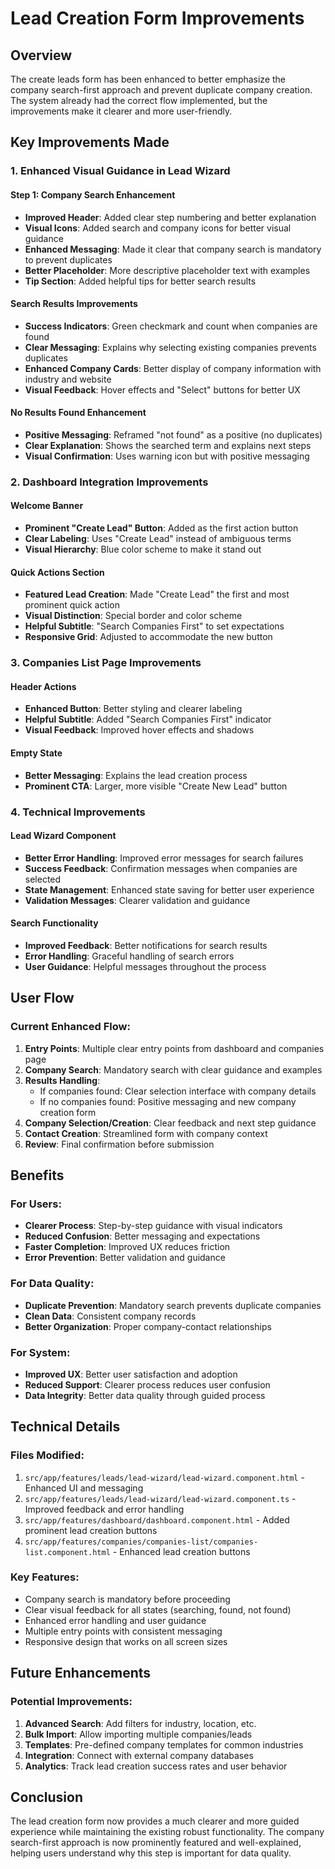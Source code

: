# Lead Creation Form Improvements

## Overview
The create leads form has been enhanced to better emphasize the company search-first approach and prevent duplicate company creation. The system already had the correct flow implemented, but the improvements make it clearer and more user-friendly.

## Key Improvements Made

### 1. Enhanced Visual Guidance in Lead Wizard

#### Step 1: Company Search Enhancement
- **Improved Header**: Added clear step numbering and better explanation
- **Visual Icons**: Added search and company icons for better visual guidance
- **Enhanced Messaging**: Made it clear that company search is mandatory to prevent duplicates
- **Better Placeholder**: More descriptive placeholder text with examples
- **Tip Section**: Added helpful tips for better search results

#### Search Results Improvements
- **Success Indicators**: Green checkmark and count when companies are found
- **Clear Messaging**: Explains why selecting existing companies prevents duplicates
- **Enhanced Company Cards**: Better display of company information with industry and website
- **Visual Feedback**: Hover effects and "Select" buttons for better UX

#### No Results Found Enhancement
- **Positive Messaging**: Reframed "not found" as a positive (no duplicates)
- **Clear Explanation**: Shows the searched term and explains next steps
- **Visual Confirmation**: Uses warning icon but with positive messaging

### 2. Dashboard Integration Improvements

#### Welcome Banner
- **Prominent "Create Lead" Button**: Added as the first action button
- **Clear Labeling**: Uses "Create Lead" instead of ambiguous terms
- **Visual Hierarchy**: Blue color scheme to make it stand out

#### Quick Actions Section
- **Featured Lead Creation**: Made "Create Lead" the first and most prominent quick action
- **Visual Distinction**: Special border and color scheme
- **Helpful Subtitle**: "Search Companies First" to set expectations
- **Responsive Grid**: Adjusted to accommodate the new button

### 3. Companies List Page Improvements

#### Header Actions
- **Enhanced Button**: Better styling and clearer labeling
- **Helpful Subtitle**: Added "Search Companies First" indicator
- **Visual Feedback**: Improved hover effects and shadows

#### Empty State
- **Better Messaging**: Explains the lead creation process
- **Prominent CTA**: Larger, more visible "Create New Lead" button

### 4. Technical Improvements

#### Lead Wizard Component
- **Better Error Handling**: Improved error messages for search failures
- **Success Feedback**: Confirmation messages when companies are selected
- **State Management**: Enhanced state saving for better user experience
- **Validation Messages**: Clearer validation and guidance

#### Search Functionality
- **Improved Feedback**: Better notifications for search results
- **Error Handling**: Graceful handling of search errors
- **User Guidance**: Helpful messages throughout the process

## User Flow

### Current Enhanced Flow:
1. **Entry Points**: Multiple clear entry points from dashboard and companies page
2. **Company Search**: Mandatory search with clear guidance and examples
3. **Results Handling**: 
   - If companies found: Clear selection interface with company details
   - If no companies found: Positive messaging and new company creation form
4. **Company Selection/Creation**: Clear feedback and next step guidance
5. **Contact Creation**: Streamlined form with company context
6. **Review**: Final confirmation before submission

## Benefits

### For Users:
- **Clearer Process**: Step-by-step guidance with visual indicators
- **Reduced Confusion**: Better messaging and expectations
- **Faster Completion**: Improved UX reduces friction
- **Error Prevention**: Better validation and guidance

### For Data Quality:
- **Duplicate Prevention**: Mandatory search prevents duplicate companies
- **Clean Data**: Consistent company records
- **Better Organization**: Proper company-contact relationships

### For System:
- **Improved UX**: Better user satisfaction and adoption
- **Reduced Support**: Clearer process reduces user confusion
- **Data Integrity**: Better data quality through guided process

## Technical Details

### Files Modified:
1. `src/app/features/leads/lead-wizard/lead-wizard.component.html` - Enhanced UI and messaging
2. `src/app/features/leads/lead-wizard/lead-wizard.component.ts` - Improved feedback and error handling
3. `src/app/features/dashboard/dashboard.component.html` - Added prominent lead creation buttons
4. `src/app/features/companies/companies-list/companies-list.component.html` - Enhanced lead creation buttons

### Key Features:
- Company search is mandatory before proceeding
- Clear visual feedback for all states (searching, found, not found)
- Enhanced error handling and user guidance
- Multiple entry points with consistent messaging
- Responsive design that works on all screen sizes

## Future Enhancements

### Potential Improvements:
1. **Advanced Search**: Add filters for industry, location, etc.
2. **Bulk Import**: Allow importing multiple companies/leads
3. **Templates**: Pre-defined company templates for common industries
4. **Integration**: Connect with external company databases
5. **Analytics**: Track lead creation success rates and user behavior

## Conclusion

The lead creation form now provides a much clearer and more guided experience while maintaining the existing robust functionality. The company search-first approach is now prominently featured and well-explained, helping users understand why this step is important for data quality.
